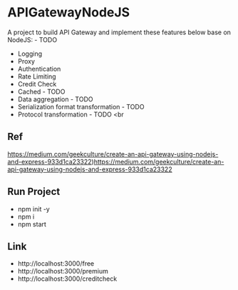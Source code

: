 # APIGatewayNodeJS

A project to build API Gateway and implement these features below base on NodeJS: - TODO <br>
+ Logging <br>
+ Proxy <br>
+ Authentication <br>
+ Rate Limiting <br>
+ Credit Check <br>
+ Cached - TODO <br>
+ Data aggregation - TODO <br>
+ Serialization format transformation - TODO <br>
+ Protocol transformation - TODO <br

## Ref
https://medium.com/geekculture/create-an-api-gateway-using-nodejs-and-express-933d1ca23322)https://medium.com/geekculture/create-an-api-gateway-using-nodejs-and-express-933d1ca23322

## Run Project
+ npm init -y <br>
+ npm i<br>
+ npm start<br>

## Link
+ http://localhost:3000/free
+ http://localhost:3000/premium
+ http://localhost:3000/creditcheck
